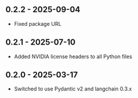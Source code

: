 ## 0.2.2 - 2025-09-04
- Fixed package URL

## 0.2.1 - 2025-07-10
- Added NVIDIA license headers to all Python files

## 0.2.0 - 2025-03-17
- Switched to use Pydantic v2 and langchain 0.3.x 